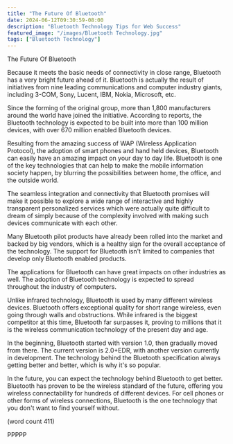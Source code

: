 ```yaml
---
title: "The Future Of Bluetooth"
date: 2024-06-12T09:30:59-08:00
description: "Bluetooth Technology Tips for Web Success"
featured_image: "/images/Bluetooth Technology.jpg"
tags: ["Bluetooth Technology"]
---
```


The Future Of Bluetooth

Because it meets the basic needs of connectivity in 
close range, Bluetooth has a very bright future 
ahead of it.  Bluetooth is actually the result of 
initiatives from nine leading communications and
computer industry giants, including 3-COM, Sony,
Lucent, IBM, Nokia, Microsoft, etc.

Since the forming of the original group, more than
1,800 manufacturers around the world have joined
the initiative.  According to reports, the Bluetooth
technology is expected to be built into more than
100 million devices, with over 670 million enabled
Bluetooth devices.

Resulting from the amazing success of WAP (Wireless
Application Protocol), the adoption of smart phones
and hand held devices, Bluetooth can easily have 
an amazing impact on your day to day life.  Bluetooth
is one of the key technologies that can help to 
make the mobile information society happen, by
blurring the possibilities between home, the office,
and the outside world.

The seamless integration and connectivity that 
Bluetooth promises will make it possible to explore
a wide range of interactive and highly transparent
personalized services which were actually quite
difficult to dream of simply because of the 
complexity involved with making such devices 
communicate with each other.

Many Bluetooth pilot products have already been
rolled into the market and backed by big vendors,
which is a healthy sign for the overall acceptance
of the technology.  The support for Bluetooth isn't
limited to companies that develop only Bluetooth
enabled products.

The applications for Bluetooth can have great 
impacts on other industries as well.  The adoption
of Bluetooth technology is expected to spread
throughout the industry of computers.  

Unlike infrared technology, Bluetooth is used by
many different wireless devices.  Bluetooth offers
exceptional quality for short range wireless, even
going through walls and obstructions.  While 
infrared is the biggest competitor at this time,
Bluetooth far surpasses it, proving to millions that
it is the wireless communication technology of the
present day and age.

In the beginning, Bluetooth started with version 1.0,
then gradually moved from there.  The current
version is 2.0+EDR, with another version currently
in development.  The technology behind the Bluetooth
specification always getting better and better, 
which is why it's so popular.

In the future, you can expect the technology
behind Bluetooth to get better.  Bluetooth has
proven to be the wireless standard of the future,
offering you wireless connectability for hundreds
of different devices.  For cell phones or other forms
of wireless connections, Bluetooth is the one 
technology that you don't want to find yourself
without.

(word count 411)

PPPPP
